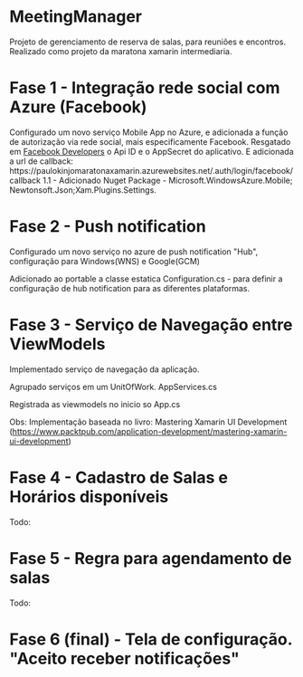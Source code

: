 ﻿# MeetingManager
Projeto de gerenciamento de reserva de salas, para reuniões e encontros. Realizado como projeto da maratona xamarin intermediaria.

<h1>Fase 1 - Integração rede social com Azure (Facebook)</h1>
Configurado um novo serviço Mobile App no Azure, e adicionada a função de autorização via rede social, mais especificamente Facebook.
Resgatado em <a href="developers.facebook.com">Facebook Developers</a> o Api ID e o AppSecret do aplicativo. E adicionada a url de callback: 
  https://paulokinjomaratonaxamarin.azurewebsites.net/.auth/login/facebook/callback
1.1 - Adicionado Nuget Package - Microsoft.WindowsAzure.Mobile; Newtonsoft.Json;Xam.Plugins.Settings.

<h1>Fase 2 - Push notification </h1>
Configurado um novo serviço no azure de push notification "Hub", configuração para Windows(WNS) e Google(GCM)

Adicionado ao portable a classe estatica Configuration.cs - para definir a configuração de hub notification para as diferentes plataformas.

<h1>Fase 3 - Serviço de Navegação entre ViewModels</h1>
Implementado serviço de navegação da aplicação.

Agrupado serviços em um UnitOfWork. AppServices.cs

Registrada as viewmodels no inicio so App.cs

Obs: Implementação baseada no livro: Mastering Xamarin UI Development (https://www.packtpub.com/application-development/mastering-xamarin-ui-development)
<h1>Fase 4 - Cadastro de Salas e Horários disponíveis</h1>
Todo:
<h1>Fase 5 - Regra para agendamento de salas</h1>
Todo:
<h1>Fase 6 (final) - Tela de configuração. "Aceito receber notificações"</h1>
